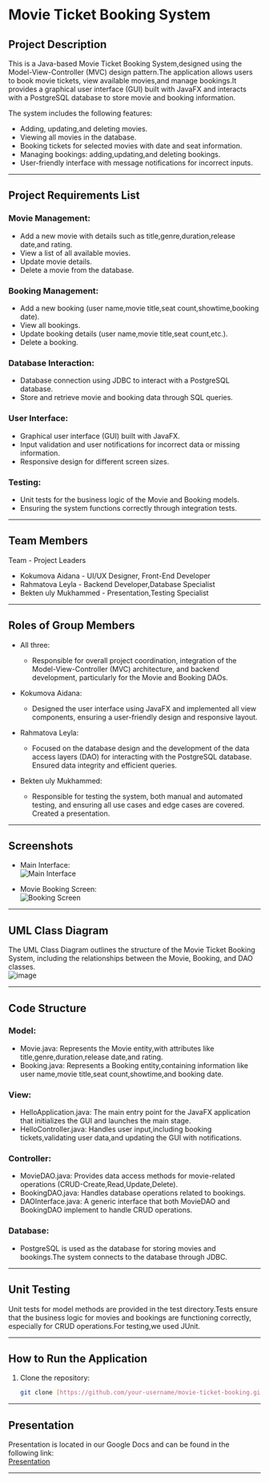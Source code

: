 # Movie Ticket Booking System

## Project Description

This is a Java-based Movie Ticket Booking System,designed using the Model-View-Controller (MVC) design pattern.The application allows users to book movie tickets, view available movies,and manage bookings.It provides a graphical user interface (GUI) built with JavaFX and interacts with a PostgreSQL database to store movie and booking information.

The system includes the following features:
- Adding, updating,and deleting movies.
- Viewing all movies in the database.
- Booking tickets for selected movies with date and seat information.
- Managing bookings: adding,updating,and deleting bookings.
- User-friendly interface with message notifications for incorrect inputs.

---

## Project Requirements List

### Movie Management:
- Add a new movie with details such as title,genre,duration,release date,and rating.
- View a list of all available movies.
- Update movie details.
- Delete a movie from the database.

### Booking Management:
- Add a new booking (user name,movie title,seat count,showtime,booking date).
- View all bookings.
- Update booking details (user name,movie title,seat count,etc.).
- Delete a booking.

### Database Interaction:
- Database connection using JDBC to interact with a PostgreSQL database.
- Store and retrieve movie and booking data through SQL queries.

### User Interface:
- Graphical user interface (GUI) built with JavaFX.
- Input validation and user notifications for incorrect data or missing information.
- Responsive design for different screen sizes.
  
### Testing:
- Unit tests for the business logic of the Movie and Booking models.
- Ensuring the system functions correctly through integration tests.

---

## Team Members

Team - Project Leaders
- Kokumova Aidana - UI/UX Designer, Front-End Developer
- Rahmatova Leyla - Backend Developer,Database Specialist
- Bekten uly Mukhammed - Presentation,Testing Specialist

---

## Roles of Group Members

- All three: 
  - Responsible for overall project coordination, integration of the Model-View-Controller (MVC) architecture, and backend development, particularly for the Movie and Booking DAOs.
  
- Kokumova Aidana: 
  - Designed the user interface using JavaFX and implemented all view components, ensuring a user-friendly design and responsive layout.

- Rahmatova Leyla: 
  - Focused on the database design and the development of the data access layers (DAO) for interacting with the PostgreSQL database. Ensured data integrity and efficient queries.

- Bekten uly Mukhammed: 
  - Responsible for testing the system, both manual and automated testing, and ensuring all use cases and edge cases are covered. Created a presentation.

---

## Screenshots

- Main Interface:  
  ![Main Interface](path-to-your-screenshot.png)
  
- Movie Booking Screen:  
  ![Booking Screen](path-to-your-screenshot.png)

---

## UML Class Diagram

The UML Class Diagram outlines the structure of the Movie Ticket Booking System, including the relationships between the Movie, Booking, and DAO classes.  
![image](https://github.com/user-attachments/assets/04a92678-d657-498c-8a1e-b43877b0217d)


---

## Code Structure

### Model:
- Movie.java: Represents the Movie entity,with attributes like title,genre,duration,release date,and rating.
- Booking.java: Represents a Booking entity,containing information like user name,movie title,seat count,showtime,and booking date.

### View:
- HelloApplication.java: The main entry point for the JavaFX application that initializes the GUI and launches the main stage.
- HelloController.java: Handles user input,including booking tickets,validating user data,and updating the GUI with notifications.

### Controller:
- MovieDAO.java: Provides data access methods for movie-related operations (CRUD-Create,Read,Update,Delete).
- BookingDAO.java: Handles database operations related to bookings.
- DAOInterface.java: A generic interface that both MovieDAO and BookingDAO implement to handle CRUD operations.

### Database:
- PostgreSQL is used as the database for storing movies and bookings.The system connects to the database through JDBC.

---

## Unit Testing

Unit tests for model methods are provided in the test directory.Tests ensure that the business logic for movies and bookings are functioning correctly, especially for CRUD operations.For testing,we used JUnit.

---

## How to Run the Application

1. Clone the repository:
   ```bash
   git clone [https://github.com/your-username/movie-ticket-booking.git](https://github.com/Bektenovich/projectOOP.git)
   
---

## Presentation

Presentation is located in our Google Docs and can be found in the following link:  
[Presentation](https://link-to-google-docs)

---
